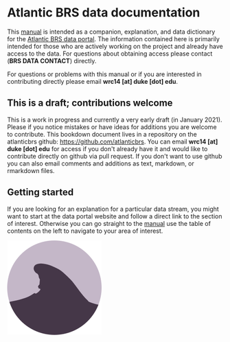# Atlantic BRS data documentation
This [manual](https://atlanticbrs.github.io/data_docs) is intended as a companion, explanation, and data dictionary for the [Atlantic BRS data portal](https://bdtc.netlify.app). The information contained here is primarily intended for those who are actively working on the project and already have access to the data. For questions about obtaining access please contact (**BRS DATA CONTACT**) directly.

For questions or problems with this manual or if you are interested in contributing directly please email **wrc14 [at] duke [dot] edu**.

## This is a draft; contributions welcome

This is a work in progress and currently a very early draft (in January 2021). Please if you notice mistakes or have ideas for additions you are welcome to contribute. This bookdown document lives in a repository on the atlanticbrs github: https://github.com/atlanticbrs. You can email **wrc14 [at] duke [dot] edu** for access if you don't already have it and would like to contribute directly on github via pull request. If you don't want to use github you can also email comments and additions as text, markdown, or rmarkdown files.

## Getting started

If you are looking for an explanation for a particular data stream, you might want to start at the data portal website and follow a direct link to the section of interest. Otherwise you can go straight to the [manual](https://atlanticbrs.github.io/data_docs) use the table of contents on the left to navigate to your area of interest.

![](images/logo.svg)
